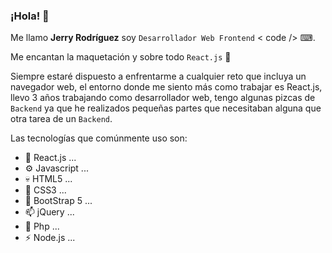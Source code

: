 ### ¡Hola! 👋


Me llamo **Jerry Rodríguez** soy `Desarrollador Web Frontend` < code /> ⌨.

Me encantan la maquetación y sobre todo `React.js` 🚀

Siempre estaré dispuesto a enfrentarme a cualquier reto que incluya un navegador web, el entorno donde me siento más como trabajar es React.js,
llevo 3 años trabajando como desarrollador web, tengo algunas pizcas de `Backend` ya que he realizados pequeñas partes que necesitaban alguna que otra
tarea de un `Backend`.

Las tecnologías que comúnmente uso son:

- 🚀 React.js ...
- ⚙ Javascript ...
- 💀 HTML5 ...
- 🎨 CSS3 ...
- 👔 BootStrap 5 ...
- 📫 jQuery ...
- 🐘 Php ...
- ⚡ Node.js ...


